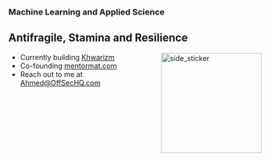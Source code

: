 <!--<p align="left"> <img src="https://komarev.com/ghpvc/?username=a7med7x7&label=Profile%20views&color=0e75b6&style=flat" alt="a7med7x7" /> </p> -->

<h3 align="left">Machine Learning and Applied Science</h3>


<p align='center'>
</p>
<h2> Antifragile, Stamina and Resilience </h2>
<img align="right" width=200px height=200px alt="side_sticker" src="https://media.giphy.com/media/TEnXkcsHrP4YedChhA/giphy.gif" />

- Currently building [Khwarizm](https://github.com/A7med7x7/khwarizm)
- Co-founding [mentormat.com](https://mentormat.com)
- Reach out to me at Ahmed@OffSecHQ.com
